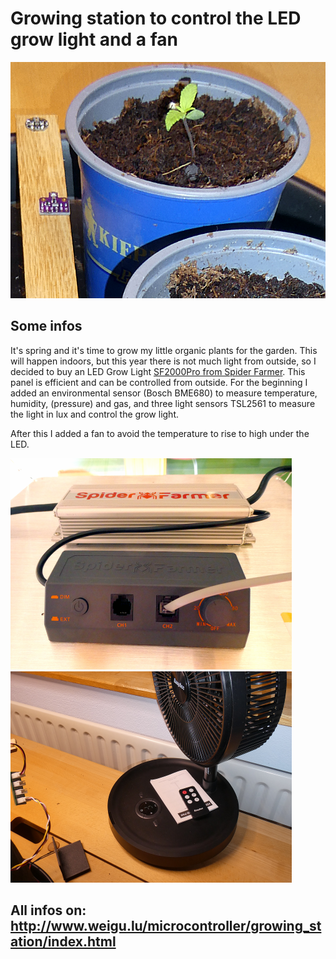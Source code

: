 # Growing station to control the LED grow light and a fan

![growing station](png/growing_station_plant.png "growing station")

## Some infos

It's spring and it's time to grow my little organic plants for the garden. This will happen indoors, but this year there is not much light from outside, so I decided to buy an LED Grow Light [SF2000Pro from Spider Farmer](https://www.spider-farmer.com/products/spider-farmer-sf2000pro-led-grow-light/). This panel is efficient and can be controlled from outside. For the beginning I added an environmental sensor (Bosch BME680) to measure temperature, humidity, (pressure) and gas, and three light sensors TSL2561 to measure the light in lux and control the grow light.

After this I added a fan to avoid the temperature to rise to high under the LED.

![growing station led](png/led_driver_450.png "growing station led")
![growing station fan](png/gs_ir_led_fan_450.png "growing station fan")

## All infos on: <http://www.weigu.lu/microcontroller/growing_station/index.html>

